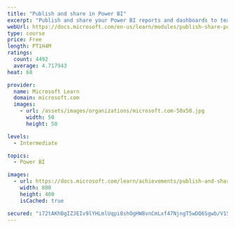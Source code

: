 ```yaml
---
title: "Publish and share in Power BI"
excerpt: "Publish and share your Power BI reports and dashboards to teammates in your organization or to everyone on the web."
webUrl: https://docs.microsoft.com/en-us/learn/modules/publish-share-power-bi/
type: course
price: Free
length: PT1H4M
ratings:
  count: 4492
  average: 4.717943
heat: 68

provider:
  name: Microsoft Learn
  domain: microsoft.com
  images:
    - url: /assets/images/organizations/microsoft.com-50x50.jpg
      width: 50
      height: 50

levels:
  - Intermediate

topics:
  - Power BI

images:
  - url: https://docs.microsoft.com/learn/achievements/publish-and-share-with-power-bi-desktop-social.png
    width: 800
    height: 400
    isCached: true

secured: "i72tAKhBgIZJEIv9lYHLmlUqpi8shOgHW8vnCmLxf47NjngT5wDQ6Sgwb/V1S2z2DqUQqW4WBoE5YxHXdrYUPB6o9VMbCPaiFcUIGuRWBLk+aRKbpIOhrHDXWvJmjAJ8cFbOjvofCjPhNBnMgzyc+4vPEDZ5RNcc0Gh02X+xWAcvSUUH3f+wBtX5ex/4mvVPOkYrArlhQujTQzx7MFxR8eQGquPAcBu0sIp4ZQNegJ+Py7HWsRUN82IUWzE8NF5bi8QMzlT8M1WWjEhwZsUe9/skSmvFI91vaYhenUnld2rKPWlroOBGmeLNc5HIpzpXOzQassg7YZGIMGjvtkdZ3mIuKbdNOszxdPjS2rz5x+gAJ1xYBEXB/efX0MB8veRFAtlddWaSAvIPPFDE1WUY9jNyFX3P4EbPW2RVLMxJJn8=;9RrinS1ujTbKxRkYx+1UGQ=="
---
```



